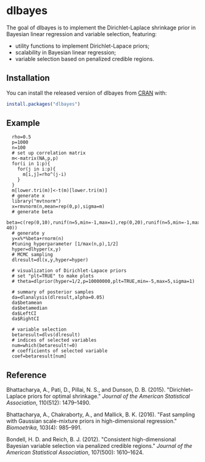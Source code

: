 # dlbayes

The goal of dlbayes is to implement the Dirichlet-Laplace shrinkage prior in Bayesian linear regression and variable selection, featuring: 
- utility functions to implement Dirichlet-Lapace priors; 
- scalability in Bayesian linear regression; 
- variable selection based on penalized credible regions. 

## Installation

You can install the released version of dlbayes from [CRAN](https://CRAN.R-project.org) with:

``` r
install.packages("dlbayes")
```

## Example

``` 
  rho=0.5
  p=1000
  n=100
  # set up correlation matrix
  m<-matrix(NA,p,p)
  for(i in 1:p){
    for(j in i:p){
      m[i,j]=rho^(j-i)
    }
  }
  m[lower.tri(m)]<-t(m)[lower.tri(m)]
  # generate x
  library("mvtnorm")
  x=rmvnorm(n,mean=rep(0,p),sigma=m)
  # generate beta
  beta=c(rep(0,10),runif(n=5,min=-1,max=1),rep(0,20),runif(n=5,min=-1,max=1),rep(0,p-40))
  # generate y
  y=x%*%beta+rnorm(n)
  #tuning hyperparameter [1/max(n,p),1/2]
  hyper=dlhyper(x,y)
  # MCMC sampling
  dlresult=dl(x,y,hyper=hyper)
  
  # visualization of Dirichlet-Lapace priors
  # set "plt=TRUE" to make plots 
  # theta=dlprior(hyper=1/2,p=10000000,plt=TRUE,min=-5,max=5,sigma=1)
  
  # summary of posterior samples 
  da=dlanalysis(dlresult,alpha=0.05)
  da$betamean
  da$betamedian
  da$LeftCI
  da$RightCI
  
  # variable selection
  betaresult=dlvs(dlresult)
  # indices of selected variables 
  num=which(betaresult!=0)
  # coefficients of selected variable
  coef=betaresult[num]
```

## Reference 

Bhattacharya, A., Pati, D., Pillai, N. S., and Dunson, D. B. (2015). "Dirichlet–Laplace priors for optimal shrinkage." *Journal of the American Statistical Association*, 110(512): 1479–1490. 

Bhattacharya, A., Chakraborty, A., and Mallick, B. K. (2016). "Fast sampling with Gaussian scale-mixture priors in high-dimensional regression." *Biomoetrika*, 103(4): 985–991. 

Bondell, H. D. and Reich, B. J. (2012). "Consistent high-dimensional Bayesian variable selection via penalized credible regions." *Journal of the American Statistical Association*, 107(500): 1610–1624. 

